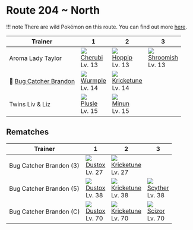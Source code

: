 # Route 204 ~ North

!!! note
    There are wild Pokémon on this route. You can find out more [here](../../wild_pokemon/route_204__north/).


Trainer                                    | 1                               | 2                                  | 3
---                                        | ---                             | ---                                | ---
Aroma Lady Taylor                          | ![][420]<br>[Cherubi]<br>Lv. 13 | ![][187]<br>[Hoppip]<br>Lv. 13     | ![][285]<br>[Shroomish]<br>Lv. 13
:repeat: [Bug Catcher Brandon](#rematches) | ![][265]<br>[Wurmple]<br>Lv. 14 | ![][402]<br>[Kricketune]<br>Lv. 14 | &nbsp;
Twins Liv & Liz                            | ![][311]<br>[Plusle]<br>Lv. 15  | ![][312]<br>[Minun]<br>Lv. 15      | &nbsp;

## Rematches

Trainer                 | 1                              | 2                                  | 3
---                     | ---                            | ---                                | ---
Bug Catcher Brandon (3) | ![][269]<br>[Dustox]<br>Lv. 27 | ![][402]<br>[Kricketune]<br>Lv. 27 | &nbsp;
Bug Catcher Brandon (5) | ![][269]<br>[Dustox]<br>Lv. 38 | ![][402]<br>[Kricketune]<br>Lv. 38 | ![][123]<br>[Scyther]<br>Lv. 38
Bug Catcher Brandon (C) | ![][269]<br>[Dustox]<br>Lv. 70 | ![][402]<br>[Kricketune]<br>Lv. 70 | ![][212]<br>[Scizor]<br>Lv. 70

[Scyther]: ../../pokemon_changes/123/
[Hoppip]: ../../pokemon_changes/187/
[Scizor]: ../../pokemon_changes/212/
[Wurmple]: ../../pokemon_changes/265/
[Dustox]: ../../pokemon_changes/269/
[Shroomish]: ../../pokemon_changes/285/
[Plusle]: ../../pokemon_changes/311/
[Minun]: ../../pokemon_changes/312/
[Kricketune]: ../../pokemon_changes/402/
[Cherubi]: ../../pokemon_changes/420/
[123]: ../img/pokemon/123.png
[187]: ../img/pokemon/187.png
[212]: ../img/pokemon/212.png
[265]: ../img/pokemon/265.png
[269]: ../img/pokemon/269.png
[285]: ../img/pokemon/285.png
[311]: ../img/pokemon/311.png
[312]: ../img/pokemon/312.png
[402]: ../img/pokemon/402.png
[420]: ../img/pokemon/420.png
